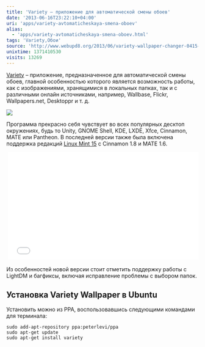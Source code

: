 ```yaml
---
title: 'Variety – приложение для автоматической смены обоев'
date: '2013-06-16T23:22:10+04:00'
uri: 'apps/variety-avtomaticheskaya-smena-oboev'
alias: 
  - 'apps/variety-avtomaticheskaya-smena-oboev.html'
tags: 'Variety,Обои'
source: 'http://www.webupd8.org/2013/06/variety-wallpaper-changer-0415-released.html'
unixtime: 1371410530
visits: 13269
---
```

[Variety](http://peterlevi.com/variety/) – приложение, предназначенное для автоматической смены обоев, главной особенностью которого является возможность работы, как с изображениями, хранящимися в локальных папках, так и с различными онлайн источниками, например, Wallbase, Flickr, Wallpapers.net, Desktoppr и т. д.

[![](img/2013/06/16/23-00/variety-9061182438-o.jpg)](img/2013/06/16/23-00/variety-9061182438-o.jpg)

Программа прекрасно себя чувствует во всех популярных десктоп окружениях, будь то Unity, GNOME Shell, KDE, LXDE, Xfce, Cinnamon, MATE или Pantheon. В последней версии также была включена поддержка редакций [Linux Mint 15](news/uvidela-svet-linux-mint-15) с Cinnamon 1.8 и MATE 1.6.

 <iframe src="//www.youtube.com/embed/0o2bKHFPMTc" frameborder="0" width="500" height="281"></iframe>

Из особенностей новой версии стоит отметить поддержку работы с LightDM и багфиксы, включая исправление проблемы с выбором папок.

## Установка Variety Wallpaper в Ubuntu

Установить можно из PPA, воспользовавшись следующими командами для терминала:

```
sudo add-apt-repository ppa:peterlevi/ppa
sudo apt-get update
sudo apt-get install variety
```
